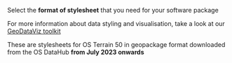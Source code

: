 Select the **format of stylesheet** that you need for your software package

For more information about data styling and visualisation, take a look at our [GeoDataViz toolkit](https://github.com/OrdnanceSurvey/GeoDataViz-Toolkit)

These are stylesheets for OS Terrain 50 in geopackage format downloaded from the OS DataHub **from July 2023 onwards**

